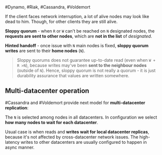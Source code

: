 #Dynamo, #Riak, #Cassandra, #Voldemort

If the client faces network interruption, a lot of alive nodes may look like dead to him. Though, for other clients they are still alive.

**Sloppy quorum** - when `R` or `W` can't be reached on `N` designated nodes, the **requests are sent to other nodes**, which are **not in the list** of _designated_.

**Hinted handoff** - once issue with `N` main nodes is fixed, **sloppy quorum writes** are sent to their **home nodes** (`N`).

> Sloppy quorums does not guarantee up-to-date read (even when `W + R >N`), because writes may've been **sent to the neighbour nodes** (outside of `N`). Hence, sloppy quorum is not really a quorum - it is just durability assurance that values are written somewhere.

## Multi-datacenter operation

#Cassandra and #Voldemort provide next model for **multi-datacenter replication**:

The `N` is selected among nodes in all datacenters. In configuration we select **how many nodes to wait for each datacenter**.

Usual case is when reads and **writes wait for local datacenter replicas**, because it's not affected by cross-datacenter network issues. The high-latency writes to other datacenters are usually configured to happen in async manner.